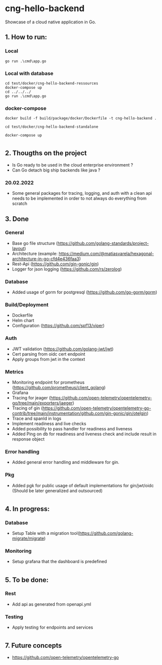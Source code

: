 # cng-hello-backend

Showcase of a cloud native application in Go.

## 1. How to run:

### Local
```
go run .\cmd\app.go
```

### Local with database
```
cd test/docker/cng-hello-backend-ressources
docker-compose up
cd ../../../
go run .\cmd\app.go
```

### docker-compose
```
docker build -f build/package/docker/Dockerfile -t cng-hello-backend .

cd test/docker/cng-hello-backend-standalone

docker-compose up
```

#

## 2. Thougths on the project
- Is Go ready to be used in the cloud enterprise environment ?
- Can Go detach big ship backends like java ?

### 20.02.2022
- Some general packages for tracing, logging, and auth with a clean api needs to be implemented in order to not always do everything from scratch


## 3. Done
### General
- Base go file structure (https://github.com/golang-standards/project-layout)
- Architecture (example: https://medium.com/@matiasvarela/hexagonal-architecture-in-go-cfd4e436faa3)
- Rest-Api (https://github.com/gin-gonic/gin)
- Logger for json logging (https://github.com/rs/zerolog)

### Database
- Added usage of gorm for postgresql (https://github.com/go-gorm/gorm)

### Build/Deployment
- Dockerfile
- Helm chart
- Configuration (https://github.com/spf13/viper)

### Auth
- JWT validation (https://github.com/golang-jwt/jwt)
- Cert parsing from oidc cert endpoint
- Apply groups from jwt in the context

### Metrics
- Monitoring endpoint for prometheus (https://github.com/prometheus/client_golang)
- Grafana
- Tracing for jeager (https://github.com/open-telemetry/opentelemetry-go/tree/main/exporters/jaeger)
- Tracing of gin (https://github.com/open-telemetry/opentelemetry-go-contrib/tree/main/instrumentation/github.com/gin-gonic/gin/otelgin)
- Trace and spanId in logs
- Implement readiness and live checks
- Added possibility to pass handler for readiness and liveness
- Added Ping on db for readiness and liveness check and include result in response object

### Error handling
- Added general error handling and middleware for gin.

### Pkg
- Added pgk for public usage of default implementations for gin/jwt/oidc (Should be later generalized and outsourced)

# 

## 4. In progress:

### Database
- Setup Table with a migration tool(https://github.com/golang-migrate/migrate)

### Monitoring
- Setup grafana that the dashboard is predefined

#

## 5. To be done:

### Rest
- Add api as generated from openapi.yml

### Testing
- Apply testing for endpoints and services

#

## 7. Future concepts
- https://github.com/open-telemetry/opentelemetry-go
